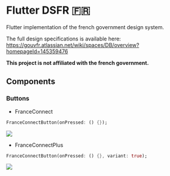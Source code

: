 # Flutter DSFR :fr:

Flutter implementation of the french government design system.

The full design specifications is available here: https://gouvfr.atlassian.net/wiki/spaces/DB/overview?homepageId=145359476

**This project is not affiliated with the french government.**

## Components

### Buttons

* FranceConnect

```dart
FranceConnectButton(onPressed: () {});
```

![](https://raw.githubusercontent.com/TesteurManiak/flutter_dsfr/main/screenshots/france_connect.png)

* FranceConnectPlus

```dart
FranceConnectButton(onPressed: () {}, variant: true);
```

![](https://raw.githubusercontent.com/TesteurManiak/flutter_dsfr/main/screenshots/france_connect_plus.png)
